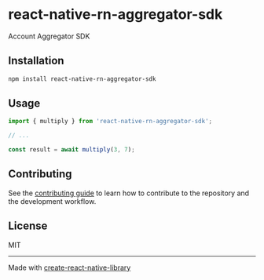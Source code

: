 # react-native-rn-aggregator-sdk

Account Aggregator SDK

## Installation

```sh
npm install react-native-rn-aggregator-sdk
```

## Usage

```js
import { multiply } from 'react-native-rn-aggregator-sdk';

// ...

const result = await multiply(3, 7);
```

## Contributing

See the [contributing guide](CONTRIBUTING.md) to learn how to contribute to the repository and the development workflow.

## License

MIT

---

Made with [create-react-native-library](https://github.com/callstack/react-native-builder-bob)
